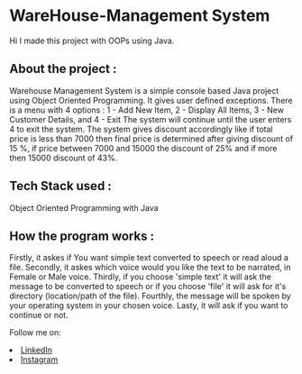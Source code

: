 # WareHouse-Management System
Hi I made this project with OOPs using Java.

## About the project :
Warehouse Management System is a simple console based Java project using Object Oriented Programming. It gives user defined exceptions.
There is a menu with 4 options :
1 - Add New Item,
2 - Display All Items,
3 - New Customer Details, and
4 - Exit
The system will continue until the user enters 4 to exit the system. The system gives discount accordingly like if total price is less than 7000 
then final price is determined after giving discount of 15 %, if price between 7000 and 15000 the discount of 25% and if more then 15000 discount of 43%.
<br>

## Tech Stack used :
Object Oriented Programming with Java

## How the program works :
Firstly, it askes if You want simple text converted to speech or read aloud a file.
Secondly, it askes which voice would you like the text to be narrated, in Female or Male voice.
Thirdly, if you choose 'simple text' it will ask the message  to be converted to speech or if you choose 'file' it will ask for it's directory (location/path of the file).
Fourthly, the message will be spoken by your operating system in your chosen voice.
Lasty, it will ask if you want to continue or not.
</br>



Follow me on: 
<li><a href="https://www.linkedin.com/in/kanushree-anand-21b03523b/">LinkedIn</a>
<li><a href="https://www.instagram.com/kanushreeanand/"> Instagram</a>
